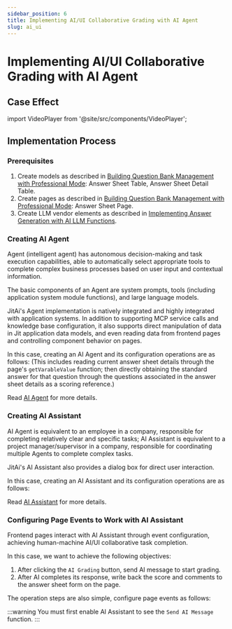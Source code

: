 ```yaml
---
sidebar_position: 6
title: Implementing AI/UI Collaborative Grading with AI Agent
slug: ai_ui
---
```


# Implementing AI/UI Collaborative Grading with AI Agent

## Case Effect

import VideoPlayer from '@site/src/components/VideoPlayer';

<VideoPlayer relatePath="/docs/tutorial/ai_ui_effect.mp4" />

## Implementation Process

### Prerequisites

1. Create models as described in [Building Question Bank Management with Professional Mode](./ide_mode): Answer Sheet Table, Answer Sheet Detail Table.
2. Create pages as described in [Building Question Bank Management with Professional Mode](./ide_mode): Answer Sheet Page.
3. Create LLM vendor elements as described in [Implementing Answer Generation with AI LLM Functions](./ai_func).


### Creating AI Agent

Agent (intelligent agent) has autonomous decision-making and task execution capabilities, able to automatically select appropriate tools to complete complex business processes based on user input and contextual information.

The basic components of an Agent are system prompts, tools (including application system module functions), and large language models.

JitAi's Agent implementation is natively integrated and highly integrated with application systems. In addition to supporting MCP service calls and knowledge base configuration, it also supports direct manipulation of data in Jit application data models, and even reading data from frontend pages and controlling component behavior on pages.

In this case, creating an AI Agent and its configuration operations are as follows: (This includes reading current answer sheet details through the page's `getVarableValue` function; then directly obtaining the standard answer for that question through the questions associated in the answer sheet details as a scoring reference.)

<VideoPlayer relatePath="/docs/tutorial/ai_ui_agent.mp4" />

Read [AI Agent](../../devguide/ai-agent/create-ai-agent) for more details.

### Creating AI Assistant

AI Agent is equivalent to an employee in a company, responsible for completing relatively clear and specific tasks; AI Assistant is equivalent to a project manager/supervisor in a company, responsible for coordinating multiple Agents to complete complex tasks.

JitAi's AI Assistant also provides a dialog box for direct user interaction.

In this case, creating an AI Assistant and its configuration operations are as follows:
<VideoPlayer relatePath="/docs/tutorial/ai_ui_assi.mp4" />

Read [AI Assistant](../../devguide/ai-assistant/create-ai-assistant) for more details.

### Configuring Page Events to Work with AI Assistant

Frontend pages interact with AI Assistant through event configuration, achieving human-machine AI/UI collaborative task completion.

In this case, we want to achieve the following objectives:

1. After clicking the `AI Grading` button, send AI message to start grading.
2. After AI completes its response, write back the score and comments to the answer sheet form on the page.

The operation steps are also simple, configure page events as follows:

<VideoPlayer relatePath="/docs/tutorial/ai_ui_page.mp4" />

:::warning
You must first enable AI Assistant to see the `Send AI Message` function.
:::
